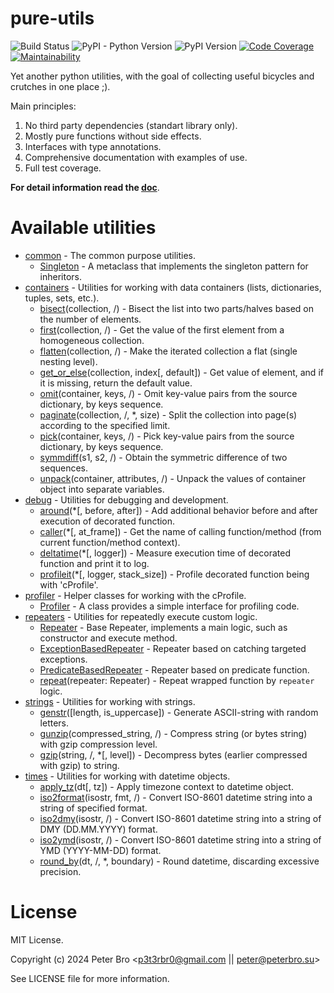 # pure-utils

![Build Status](https://github.com/p3t3rbr0/py3-pure-utils/actions/workflows/ci.yaml/badge.svg?branch=master)
![PyPI - Python Version](https://img.shields.io/pypi/pyversions/pure-utils)
![PyPI Version](https://img.shields.io/pypi/v/pure-utils)
[![Code Coverage](https://codecov.io/gh/p3t3rbr0/py3-pure-utils/graph/badge.svg?token=283H0MAGUP)](https://codecov.io/gh/p3t3rbr0/py3-pure-utils)
[![Maintainability](https://api.codeclimate.com/v1/badges/14f70c48db708a419309/maintainability)](https://codeclimate.com/github/p3t3rbr0/py3-pure-utils/maintainability)

Yet another python utilities, with the goal of collecting useful bicycles and crutches in one place ;).

Main principles:

1. No third party dependencies (standart library only).
2. Mostly pure functions without side effects.
3. Interfaces with type annotations.
4. Comprehensive documentation with examples of use.
5. Full test coverage.

**For detail information read the [doc](https://p3t3rbr0.github.io/py3-pure-utils/)**.

# Available utilities

* [common](https://p3t3rbr0.github.io/py3-pure-utils/refs/common.html) - The common purpose utilities.
  * [Singleton](https://p3t3rbr0.github.io/py3-pure-utils/refs/common.html#common.Singleton) - A metaclass that implements the singleton pattern for inheritors.
* [containers](https://p3t3rbr0.github.io/py3-pure-utils/refs/containers.html) - Utilities for working with data containers (lists, dictionaries, tuples, sets, etc.).
  * [bisect](https://p3t3rbr0.github.io/py3-pure-utils/refs/containers.html#containers.bisect)(collection, /) - Bisect the list into two parts/halves based on the number of elements.
  * [first](https://p3t3rbr0.github.io/py3-pure-utils/refs/containers.html#containers.first)(collection, /) - Get the value of the first element from a homogeneous collection.
  * [flatten](https://p3t3rbr0.github.io/py3-pure-utils/refs/containers.html#containers.flatten)(collection, /) - Make the iterated collection a flat (single nesting level).
  * [get_or_else](https://p3t3rbr0.github.io/py3-pure-utils/refs/containers.html#containers.bisect)(collection, index[, default]) - Get value of element, and if it is missing, return the default value.
  * [omit](https://p3t3rbr0.github.io/py3-pure-utils/refs/containers.html#containers.omit)(container, keys, /) - Omit key-value pairs from the source dictionary, by keys sequence.
  * [paginate](https://p3t3rbr0.github.io/py3-pure-utils/refs/containers.html#containers.paginate)(collection, /, *, size) - Split the collection into page(s) according to the specified limit.
  * [pick](https://p3t3rbr0.github.io/py3-pure-utils/refs/containers.html#containers.pick)(container, keys, /) - Pick key-value pairs from the source dictionary, by keys sequence.
  * [symmdiff](https://p3t3rbr0.github.io/py3-pure-utils/refs/containers.html#containers.symmdiff)(s1, s2, /) - Obtain the symmetric difference of two sequences.
  * [unpack](https://p3t3rbr0.github.io/py3-pure-utils/refs/containers.html#containers.unpack)(container, attributes, /) - Unpack the values of container object into separate variables.
* [debug](https://p3t3rbr0.github.io/py3-pure-utils/refs/debug.html) - Utilities for debugging and development.
  * [around](https://p3t3rbr0.github.io/py3-pure-utils/refs/debug.html#debug.around)(*[, before, after]) - Add additional behavior before and after execution of decorated function.
  * [caller](https://p3t3rbr0.github.io/py3-pure-utils/refs/debug.html#debug.caller)(*[, at_frame]) - Get the name of calling function/method (from current function/method context).
  * [deltatime](https://p3t3rbr0.github.io/py3-pure-utils/refs/debug.html#debug.deltatime)(*[, logger]) - Measure execution time of decorated function and print it to log.
  * [profileit](https://p3t3rbr0.github.io/py3-pure-utils/refs/debug.html#debug.profileit)(*[, logger, stack_size]) - Profile decorated function being with 'cProfile'.
* [profiler](https://p3t3rbr0.github.io/py3-pure-utils/refs/profiler.html) - Helper classes for working with the cProfile.
  * [Profiler](https://p3t3rbr0.github.io/py3-pure-utils/refs/profiler.html#profiler.Profiler) - A class provides a simple interface for profiling code.
* [repeaters](https://p3t3rbr0.github.io/py3-pure-utils/refs/repeaters.html) - Utilities for repeatedly execute custom logic.
  * [Repeater](https://p3t3rbr0.github.io/py3-pure-utils/refs/repeaters.html#repeaters.Repeater) - Base Repeater, implements a main logic, such as constructor and execute method.
  * [ExceptionBasedRepeater](https://p3t3rbr0.github.io/py3-pure-utils/refs/repeaters.html#repeaters.ExceptionBasedRepeater) - Repeater based on catching targeted exceptions.
  * [PredicateBasedRepeater](https://p3t3rbr0.github.io/py3-pure-utils/refs/repeaters.html#repeaters.PredicateBasedRepeater) - Repeater based on predicate function.
  * [repeat](https://p3t3rbr0.github.io/py3-pure-utils/refs/repeaters.html#repeaters.repeat)(repeater: Repeater) - Repeat wrapped function by `repeater` logic.
* [strings](https://p3t3rbr0.github.io/py3-pure-utils/refs/strings.html) - Utilities for working with strings.
  * [genstr](https://p3t3rbr0.github.io/py3-pure-utils/refs/strings.html#strings.genstr)([length, is_uppercase]) - Generate ASCII-string with random letters.
  * [gunzip](https://p3t3rbr0.github.io/py3-pure-utils/refs/strings.html#strings.gzip)(compressed_string, /) - Compress string (or bytes string) with gzip compression level.
  * [gzip](https://p3t3rbr0.github.io/py3-pure-utils/refs/strings.html#strings.gunzip)(string, /, *[, level]) - Decompress bytes (earlier compressed with gzip) to string.
* [times](https://p3t3rbr0.github.io/py3-pure-utils/refs/times.html) - Utilities for working with datetime objects.
  * [apply_tz](https://p3t3rbr0.github.io/py3-pure-utils/refs/times.html#times.apply_tz)(dt[, tz]) - Apply timezone context to datetime object.
  * [iso2format](https://p3t3rbr0.github.io/py3-pure-utils/refs/times.html#times.iso2format)(isostr, fmt, /) - Convert ISO-8601 datetime string into a string of specified format.
  * [iso2dmy](https://p3t3rbr0.github.io/py3-pure-utils/refs/times.html#times.iso2dmy)(isostr, /) - Convert ISO-8601 datetime string into a string of DMY (DD.MM.YYYY) format.
  * [iso2ymd](https://p3t3rbr0.github.io/py3-pure-utils/refs/times.html#times.iso2ymd)(isostr, /) - Convert ISO-8601 datetime string into a string of YMD (YYYY-MM-DD) format.
  * [round_by](https://p3t3rbr0.github.io/py3-pure-utils/refs/times.html#times.round_by)(dt, /, *, boundary) - Round datetime, discarding excessive precision.

# License

MIT License.

Copyright (c) 2024 Peter Bro <p3t3rbr0@gmail.com || peter@peterbro.su>

See LICENSE file for more information.
